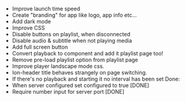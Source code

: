 - Improve launch time speed
- Create "branding" for app like logo, app info etc...
- Add dark mode
- Improve CSS
- Disable buttons on playlist, when disconnected
- Disable audio & subtitle when not playing media
- Add full screen button
- Convert playback to component and add it playlist page too!
- Remove pre-load playlist option from playlist page
- Improve player landscape mode css.
- Ion-header title behaves strangely on page switching.
- If there's no playback and starting it no interval has been set
Done:
- When server configured set configured to true [DONE]
- Require number input for server port [DONE]